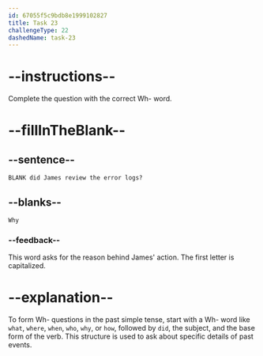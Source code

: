 ```yaml
---
id: 67055f5c9bdb8e1999102827
title: Task 23
challengeType: 22
dashedName: task-23
---
```


# --instructions--

Complete the question with the correct Wh- word.

# --fillInTheBlank--

## --sentence--

`BLANK did James review the error logs?`

## --blanks--

`Why`

### --feedback--

This word asks for the reason behind James' action. The first letter is capitalized.

# --explanation--

To form Wh- questions in the past simple tense, start with a Wh- word like `what`, `where`, `when`, `who`, `why`, or `how`, followed by `did`, the subject, and the base form of the verb. This structure is used to ask about specific details of past events.
